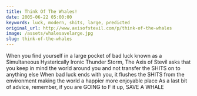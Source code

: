 ```yaml
---
title: Think Of The Whales!
date: 2005-06-22 05:00:00
keywords: luck, modern, shits, large, predicted
original_url: http://www.axisofstevil.com/p/think-of-the-whales
image: /assets/whalesavelarge.jpg
slug: think-of-the-whales
---
```


When you find yourself in a large pocket of bad luck known as a Simultaneous Hysterically Ironic Thunder Storm, The Axis of Stevil asks that you keep in mind the world around you and not transfer the SHITS on to anything else When bad luck ends with you, it flushes the SHITS from the environment making the world a happier more enjoyable place As a last bit of advice, remember, if you are GOING to F it up, SAVE A WHALE

